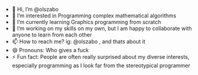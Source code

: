 - 👋 Hi, I’m @olszabo
- 👀 I’m interested in Programming complex mathematical algorithms
- 🌱 I’m currently learning Graphics programming from scratch
- 💞️ I’m working on my skills on my own, but I am happy to collaborate with anyone to learn from each other
- 📫 How to reach me? ig: @olszabo , and thats about it
- 😄 Pronouns: Who gives a fuck
- ⚡ Fun fact: People are often really surprised about my diverse interests, especially programming as I look far from the stereotypical programmer

<!---
olszabo/olszabo is a ✨ special ✨ repository because its `README.md` (this file) appears on your GitHub profile.
You can click the Preview link to take a look at your changes.
--->
